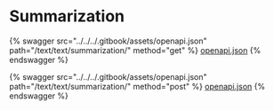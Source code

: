 # Summarization

{% swagger src="../../../.gitbook/assets/openapi.json" path="/text/text/summarization/" method="get" %}
[openapi.json](../../../.gitbook/assets/openapi.json)
{% endswagger %}

{% swagger src="../../../.gitbook/assets/openapi.json" path="/text/text/summarization/" method="post" %}
[openapi.json](../../../.gitbook/assets/openapi.json)
{% endswagger %}
